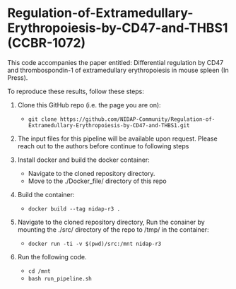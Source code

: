 # Regulation-of-Extramedullary-Erythropoiesis-by-CD47-and-THBS1 (CCBR-1072)

This code accompanies the paper entitled: Differential regulation by CD47 and thrombospondin-1 of extramedullary erythropoiesis in mouse spleen (In Press).

To reproduce these results, follow these steps:

1.  Clone this GitHub repo (i.e. the page you are on):
    * ```git clone https://github.com/NIDAP-Community/Regulation-of-Extramedullary-Erythropoiesis-by-CD47-and-THBS1.git```

2.  The input files for this pipeline will be available upon request. Please reach out to the authors before continue to following steps

3.  Install docker and build the docker container:
    * Navigate to the cloned repository directory. 
    * Move to the ./Docker_file/ directory of this repo

4.  Build the container:
    * ```docker build --tag nidap-r3 .```

5.  Navigate to the cloned repository directory, Run the conainer by mounting the ./src/ directory of the repo to /tmp/ in the container:
    * ```docker run -ti -v $(pwd)/src:/mnt nidap-r3```
    
6.  Run the following code.
    * ```cd /mnt```
    * ```bash run_pipeline.sh```
